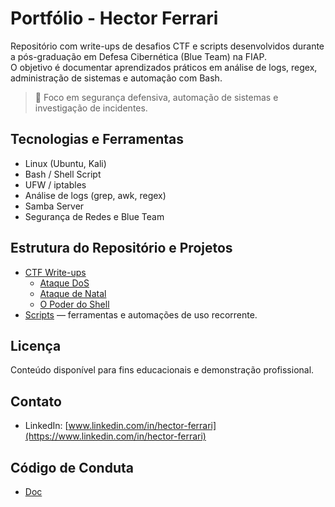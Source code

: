 # Portfólio - Hector Ferrari

Repositório com write-ups de desafios CTF e scripts desenvolvidos durante a pós-graduação em Defesa Cibernética (Blue Team) na FIAP.  
O objetivo é documentar aprendizados práticos em análise de logs, regex, administração de sistemas e automação com Bash.

> 🎯 Foco em segurança defensiva, automação de sistemas e investigação de incidentes.

## Tecnologias e Ferramentas

- Linux (Ubuntu, Kali)  
- Bash / Shell Script  
- UFW / iptables  
- Análise de logs (grep, awk, regex)  
- Samba Server  
- Segurança de Redes e Blue Team  

## Estrutura do Repositório e Projetos

- [CTF Write-ups](./ctf-writeups/)
  - [Ataque DoS](./ctf-writeups/ataque-dos/)
  - [Ataque de Natal](./ctf-writeups/ataque-natal/)
  - [O Poder do Shell](./ctf-writeups/poder-do-shell/)
- [Scripts](./scripts/) — ferramentas e automações de uso recorrente.

## Licença
Conteúdo disponível para fins educacionais e demonstração profissional.

## Contato

- LinkedIn: [www.linkedin.com/in/hector-ferrari](https://www.linkedin.com/in/hector-ferrari)

## Código de Conduta

- [Doc](./CODE_OF_CONDUCT.md)
